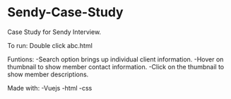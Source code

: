 # Sendy-Case-Study
Case Study for Sendy Interview.

To run:
Double click abc.html

Funtions:
-Search option brings up individual client information.
-Hover on thumbnail to show member contact information.
-Click on the thumbnail to show member descriptions.

Made with:
-Vuejs
-html
-css
